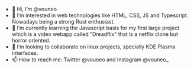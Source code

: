 - 👋 Hi, I’m @vouneo
- 👀 I’m interested in web technologies like HTML, CSS, JS and Typescript. Nowadays being a strong Rust enthusiast.
- 🌱 I’m currently learning the Javascript basis for my first large project which is a video webapp called "Dreadflix" that is a netflix clone but horror oriented.
- 💞️ I’m looking to collaborate on linux projects, specially KDE Plasma interfaces. 
- 📫 How to reach me: Twitter @vouneo and Instagram @vouneo_

<!---
vouneo/vouneo is a ✨ special ✨ repository because its `README.md` (this file) appears on your GitHub profile.
You can click the Preview link to take a look at your changes.
--->

